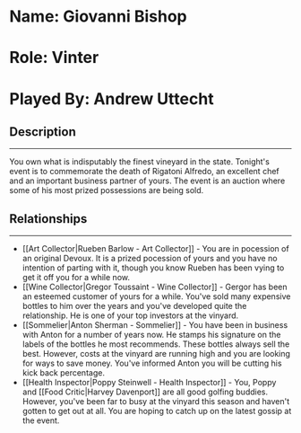 # Name: Giovanni Bishop
# Role: Vinter
# Played By: Andrew Uttecht

## Description
---
You own what is indisputably the finest vineyard in the state. Tonight's event is to commemorate the death of Rigatoni Alfredo, an excellent chef and an important business partner of yours. The event is an auction where some of his most prized possessions are being sold.

## Relationships
---
- [[Art Collector|Rueben Barlow - Art Collector]]  - You are in pocession of an original Devoux. It is a prized pocession of yours and you have no intention of parting with it, though you know Rueben has been vying to get it off you for a while now.
- [[Wine Collector|Gregor Toussaint - Wine Collector]] - Gergor has been an esteemed customer of yours for a while. You've sold many expensive bottles to him over the years and you've developed quite the relationship. He is one of your top investors at the vinyard.
- [[Sommelier|Anton Sherman - Sommelier]] - You have been in business with Anton for a number of years now. He stamps his signature on the labels of the bottles he most recommends. These bottles always sell the best. However, costs at the vinyard are running high and you are looking for ways to save money. You've informed Anton you will be cutting his kick back percentage.
- [[Health Inspector|Poppy Steinwell - Health Inspector]] - You, Poppy and [[Food Critic|Harvey Davenport]] are all good golfing buddies. However, you've been far to busy at the vinyard this season and haven't gotten to get out at all. You are hoping to catch up on the latest gossip at the event.